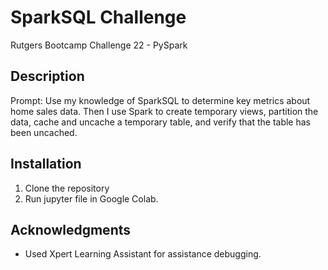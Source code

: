# SparkSQL Challenge
Rutgers Bootcamp Challenge 22 - PySpark

## Description
Prompt: Use my knowledge of SparkSQL to determine key metrics about home sales data. Then I use Spark to create temporary views, 
partition the data, cache and uncache a temporary table, and verify that the table has been uncached. 

## Installation
1. Clone the repository
2. Run jupyter file in Google Colab.

## Acknowledgments
- Used Xpert Learning Assistant for assistance debugging.
